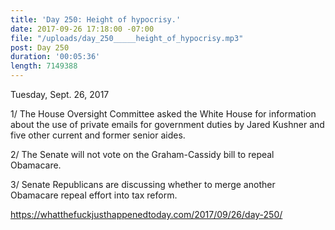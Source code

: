 ```yaml
---
title: 'Day 250: Height of hypocrisy.'
date: 2017-09-26 17:18:00 -07:00
file: "/uploads/day_250_____height_of_hypocrisy.mp3"
post: Day 250
duration: '00:05:36'
length: 7149388
---
```


Tuesday, Sept. 26, 2017

 1/ The House Oversight Committee asked the White House for information about the use of private emails for government duties by Jared Kushner and five other current and former senior aides.

2/ The Senate will not vote on the Graham-Cassidy bill to repeal Obamacare.

 3/ Senate Republicans are discussing whether to merge another Obamacare repeal effort into tax reform.

https://whatthefuckjusthappenedtoday.com/2017/09/26/day-250/
